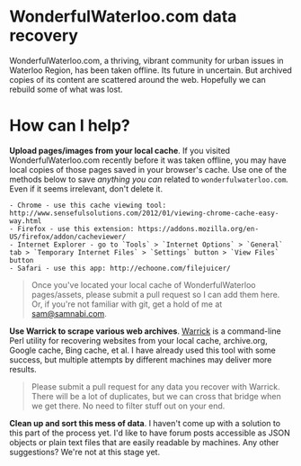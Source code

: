 WonderfulWaterloo.com data recovery
===========================

WonderfulWaterloo.com, a thriving, vibrant community for urban issues in Waterloo Region, has been taken offline. Its future in uncertain. But archived copies of its content are scattered around the web. Hopefully we can rebuild some of what was lost.

How can I help?
===============

**Upload pages/images from your local cache**. If you visited WonderfulWaterloo.com recently before it was taken offline, you may have local copies of those pages saved in your browser's cache. Use one of the methods below to save *anything you can* related to `wonderfulwaterloo.com`. Even if it seems irrelevant, don't delete it.

    - Chrome - use this cache viewing tool: http://www.sensefulsolutions.com/2012/01/viewing-chrome-cache-easy-way.html
    - Firefox - use this extension: https://addons.mozilla.org/en-US/firefox/addon/cacheviewer/
    - Internet Explorer - go to `Tools` > `Internet Options` > `General` tab > `Temporary Internet Files` > `Settings` button > `View Files` button
    - Safari - use this app: http://echoone.com/filejuicer/

> Once you've located your local cache of WonderfulWaterloo pages/assets, please submit a pull request so I can add them here. Or, if you're not familiar with git, get a hold of me at sam@samnabi.com.

**Use Warrick to scrape various web archives**. [Warrick](https://code.google.com/p/warrick/wiki/About_Warrick) is a command-line Perl utility for recovering websites from your local cache, archive.org, Google cache, Bing cache, et al. I have already used this tool with some success, but multiple attempts by different machines may deliver more results.

> Please submit a pull request for any data you recover with Warrick. There will be a lot of duplicates, but we can cross that bridge when we get there. No need to filter stuff out on your end.

**Clean up and sort this mess of data**. I haven't come up with a solution to this part of the process yet. I'd like to have forum posts accessible as JSON objects or plain text files that are easily readable by machines. Any other suggestions? We're not at this stage yet.
